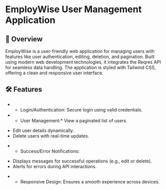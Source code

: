 # EmployWise User Management Application

## 🚀 Overview
EmployWise is a user-friendly web application for managing users with features like user authentication, editing, deletion, and pagination. Built using modern web development technologies, it integrates the Reqres API for seamless data handling. The application is styled with Tailwind CSS, offering a clean and responsive user interface.

## 🛠️ Features
- * Login/Authentication: Secure login using valid credentials.
- * User Management:* View a paginated list of users.
* Edit user details dynamically.
* Delete users with real-time updates.
- * Success/Error Notifications:
* Displays messages for successful operations (e.g., edit or delete).
* Alerts for errors during API interactions.
- * Responsive Design: Ensures a smooth experience across devices.

